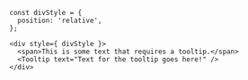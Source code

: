     const divStyle = {
      position: 'relative',
    };

    <div style={ divStyle }>
      <span>This is some text that requires a tooltip.</span>
      <Tooltip text="Text for the tooltip goes here!" />
    </div>
